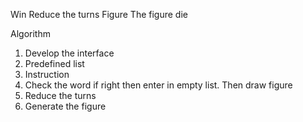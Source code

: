 Win
Reduce the turns
Figure
The figure die

Algorithm
1. Develop the interface
2. Predefined list
3. Instruction
4. Check the word if right then enter in empty list. Then draw figure
5. Reduce the turns
6. Generate the figure
